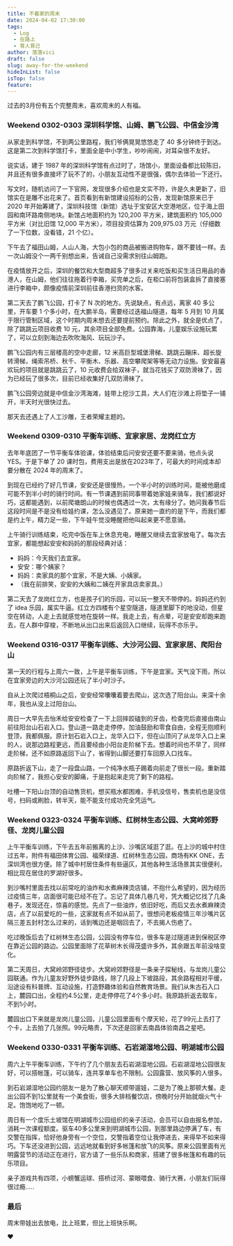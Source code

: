 ```yaml
---
title: 不着家的周末
date: 2024-04-02 17:30:00
tags:
  - Log
  - 在路上
  - 育人育己
author: 落落vici
draft: false
slug: away-for-the-weekend
hideInList: false
isTop: false
feature:
---
```

过去的3月份有五个完整周末，喜欢周末的人有福。

### Weekend 0302-0303 深圳科学馆、山姆、鹏飞公园、中信金沙湾

从家走到科学馆，不到两公里路程，我们爷俩晃晃悠悠走了 40 多分钟终于到达。这是第二次到科学馆打卡，里面全是中小学生，吵吵闹闹，对耳朵很不友好。

说实话，建于 1987 年的深圳科学馆有点过时了，场馆小，里面设备都比较陈旧，并且还有很多直接坏了玩不了的，小朋友互动性不是很强，偶尔去体验一下还行。

写文时，随机访问了一下官网，发现很多介绍也是文实不符，许是久未更新了，旧馆实在是雕不出花来了。首页看到有新馆建设招标的公告，发现新馆原来已于 2020 年开始筹建了，深圳科技馆（新馆）选址于宝安区大空港地区，位于海上田园和南环路南侧地块。新馆占地面积约为 120,200 平方米，建筑面积约 105,000 平方米（对比旧馆 12,000 平方米），项目投资估算为 209,975.03 万元（仔细数了一下位数，没看错，21 个亿）。

下午去了福田山姆，人山人海，大包小包的商品被搬进购物车，跟不要钱一样。去一次山姆没个一两千别想出来，告诫自己没需求别往山姆跑。

在疫情放开之后，深圳的餐饮和大型商超多了很多过关来吃饭和买生活日用品的香港人，在山姆，他们往往拖着行李箱，买完单之后，在柜口前将包装盒拆了直接塞进行李箱中，颇像疫情前深圳前往香港扫货的水客。

第二天去了鹏飞公园，打卡了 N 次的地方。先说缺点，有点远，离家 40 多公里，开车要 1 个多小时，在大鹏半岛，需要经过迭福山隧道，每年 5 月到 10 月属于限行管制区域，这个时期内周末想去还要提前预约。除此之外，就全是优点了，除了跳跳云项目收费 10 元，其余项目全部免费。公园靠海，儿童娱乐设施玩累了，可以立刻到海边去吹吹海风、玩玩沙子。

鹏飞公园内有三层楼高的空中走廊，12 米高巨型城堡滑梯、跳跳云蹦床、超长旋转滑梯，绳索吊桥、秋千、平衡木、乐器、高空攀爬架等等无动力设施。安安最喜欢玩的项目就是跳跳云了，10 元收费会给双袜子，就当花钱买了双防滑袜了，因为已经玩了很多次，目前已经收集好几双防滑袜了。

鹏飞公园旁边就是中信金沙湾海滩，娃带上挖沙工具，大人们在沙滩上将垫子一铺开，半天时光很快过去。

那天去还遇上了人工沙雕，王者荣耀主题的。

### Weekend 0309-0310 平衡车训练、宜家家居、龙岗红立方

去年年底团了一节平衡车体验课，体验结束后问安安还要不要来骑，他点头说 YES。于是下单了 20 课时包，费用支出是放在2023年了，可最大的时间成本却要分散在 2024 年的周末了。

到现在已经约了好几节课，安安还是很慢热，一个半小时的训练时间，能被他磨成可能不到半小时的骑行时间。有一节课遇到前同事带着她家娃来骑车，我们都说好巧，这都能遇到，以前爬塘朗山的时候也偶遇过一次，太有缘分了。她问我春节后这段时间是不是没有给娃约课，怎么没遇见了。原来她一直约的是下午，而我们都是约上午，精力足一些，下午娃午觉没睡醒把他叫起来更不愿意骑。

上午骑行训练结束，吃完中饭在车上休息充电，睡醒又继续去宜家放电了。每次去宜家，都能想起安安和妈妈的那段经典对话：
- 妈妈：今天我们去宜家。
- 安安：哪个姨家？
- 妈妈：卖家具的那个宜家，不是大姨、小姨家。
- （我在前排笑，安安的大姨和二姨在开家具店卖家具。）

第二天去了龙岗红立方，也是孩子们的乐园，可以玩一整天不带停的。妈妈还约到了 idea 乐园，属实牛逼。红立方四楼有个星空隧道，隧道里脚下的地没动，但星空在转动，人走上去就感觉地在旋转一样。我走上去，有点晕，可是安安却跑来跑去，在人群中穿梭，不断地从出口出来后返回入口继续，玩得不亦乐乎。

### Weekend 0316-0317 平衡车训练、大沙河公园、宜家家居、爬阳台山

第一天的行程与上周六一致，上午是平衡车训练，下午是宜家。天气没下雨，所以在宜家旁边的大沙河公园还玩了半小时沙子。

自从上次爬过梧桐山之后，安安经常囔囔着要去爬山，这次选了阳台山。来深十余年，我也从没上过阳台山。

周日一大早先去怡禾给安安检查了一下上回摔跤磕到的牙齿，检查完后直接由南山前往阳台山石岩入口。登山道一路走走停停，加油鼓励和零食自由，全程无抱顺利登顶，我都佩服。原计划石岩入口上，龙华入口下，但在山顶问了从龙华入口上来的人，说那边路程更远，而且要经由小阳台走阶梯下去。想着时间也不早了，同样走阶梯，还不如原路返回下山了，省得到山脚还要打车回原入口找车。

原路折返下山，走了一段盘山路，一个纯净水瓶子踢着向前走了很长一段。重新踏向阶梯了，我担心安安的脚痛，于是抱起来走完了剩下的路程。

吐槽一下阳山台顶的自动售货机，想买瓶水都困难，手机没信号，售卖机也是没信号，扫码或刷脸，转半天，能不能支付成功完全凭运气。

### Weekend 0323-0324 平衡车训练、红树林生态公园、大窝岭郊野径、龙岗儿童公园

上午平衡车训练，下午去五年前搬离的上沙、沙嘴区域逛了逛。在上沙的城中村住过五年，附件有福田体育公园、福荣绿道、红树林生态公园，商场有KK ONE，去深圳湾也很方便。除了城中村居住条件有些逼仄，其他各种生活场景其实很便利，相比现在居住的罗湖好很多。

到沙嘴村里面去找以前常吃的油炸和水煮麻辣烫店铺，不抱什么希望的，因为经历过疫情三年，店面很可能已经不在了。忘记了具体几巷几号，凭大概记忆找了几条巷子，发现还在，惊喜的感觉。先点了一些油炸，依旧好吃，而后又去水煮麻辣烫店，点了以前爱吃的一些，这家就有点不如从前了。很想问老板疫情三年沙嘴片区隔三差五封村怎么过来的，话到嘴边还是咽回去了，不去揭人伤疤了。

吃过晚饭后去了红树林生态公园，公园没有停车位，很多车是过隧道进到保税区停在靠近公园的路边。公园里面除了花草树木长得茂盛许多外，其余跟五年前没啥变化。

第二天周日，大窝岭郊野径徒步。大窝岭郊野径是一条亲子探秘线，与龙岗儿童公园联通。作为儿童友好野外徒步路线，除了几段上下坡路段，其余路程相对平缓，沿途设有科普牌、互动设施，打造野趣体验和自然教育场景。我们从朱古石入口上，麓园口出，全程约4.5公里，走走停停花了4个多小时。我原路折返去取车，不到1小时。

麓园出口下来就是龙岗儿童公园，儿童公园里面有个摩天轮，花了99元上去打了个卡，上去拍了几张照。99元略贵，下次还是回家去南昌体验南昌之星吧。

### Weekend 0330-0331 平衡车训练、石岩湖湿地公园、明湖城市公园

周六上午平衡车训练，下午约了几个朋友去石岩湖湿地公园。石岩湖湿地公园很友好，可以搭帐篷，可以骑车，连共享单车也不限制。公园露营、放风筝的人很多。

到石岩湖湿地公园约朋友一是为了散心聊天顺带遛娃，二是为了晚上那顿大餐。走出公园不到1公里就有一个美食街，很多大排档餐饮店，傍晚时分开始就烟火气十足。饱饱地吃了一顿。

周日有一个度乐土坡馆在明湖城市公园组织的亲子活动，会员可以自由报名参加，消耗一次课程额度。驱车40多公里来到明湖城市公园，到那里路边停满了车，有交警在指挥，恰好他身旁有一个空位，交警指着空位让我停进去，来得早不如来得巧。下车还没进到公园，远远地就看到好多帐篷和放飞的风筝。原来公园里面有光明露营节的活动正在进行，官方请了一些乐队和商家，搭建了很多帐篷和有趣的玩乐项目。

亲子游戏共有四项，小螃蟹运球、搭桥过河、蒙眼喂食、骑行大赛，小朋友们玩得很过瘾.....

### 最后

周末带娃出去放电，比上班累，但比上班快乐啊。

❤